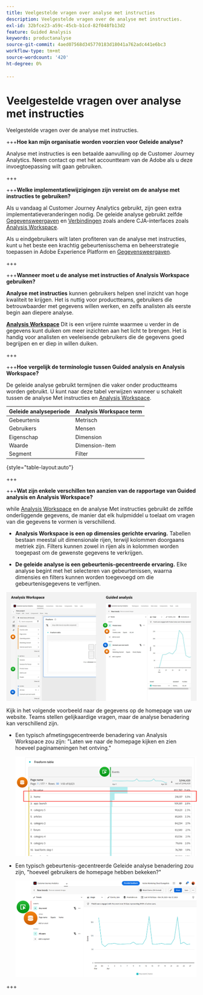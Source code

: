 ```yaml
---
title: Veelgestelde vragen over analyse met instructies
description: Veelgestelde vragen over de analyse met instructies.
exl-id: 32bfce23-a59c-45cb-b1cd-82f048fb13d2
feature: Guided Analysis
keywords: productanalyse
source-git-commit: 4aed07568d345770183d18041a762adc441e6bc3
workflow-type: tm+mt
source-wordcount: '420'
ht-degree: 0%

---
```


# Veelgestelde vragen over analyse met instructies

Veelgestelde vragen over de analyse met instructies.

+++**Hoe kan mijn organisatie worden voorzien voor Geleide analyse?**

Analyse met instructies is een betaalde aanvulling op de Customer Journey Analytics. Neem contact op met het accountteam van de Adobe als u deze invoegtoepassing wilt gaan gebruiken.

+++

+++**Welke implementatiewijzigingen zijn vereist om de analyse met instructies te gebruiken?**

Als u vandaag al Customer Journey Analytics gebruikt, zijn geen extra implementatieveranderingen nodig. De geleide analyse gebruikt zelfde [Gegevensweergaven](../data-views/data-views.md) en [Verbindingen](../connections/overview.md) zoals andere CJA-interfaces zoals [Analysis Workspace](../analysis-workspace/home.md).

Als u eindgebruikers wilt laten profiteren van de analyse met instructies, kunt u het beste een krachtig gebeurtenisschema en beheerstrategie toepassen in Adobe Experience Platform en [Gegevensweergaven](../data-views/data-views.md).

+++

+++**Wanneer moet u de analyse met instructies of Analysis Workspace gebruiken?**

**Analyse met instructies** kunnen gebruikers helpen snel inzicht van hoge kwaliteit te krijgen. Het is nuttig voor productteams, gebruikers die betrouwbaarder met gegevens willen werken, en zelfs analisten als eerste begin aan diepere analyse.

**[Analysis Workspace](../analysis-workspace/home.md)** Dit is een vrijere ruimte waarmee u verder in de gegevens kunt duiken om meer inzichten aan het licht te brengen. Het is handig voor analisten en veeleisende gebruikers die de gegevens goed begrijpen en er diep in willen duiken.

+++

+++**Hoe vergelijk de terminologie tussen Guided analysis en Analysis Workspace?**

De geleide analyse gebruikt termijnen die vaker onder productteams worden gebruikt. U kunt naar deze tabel verwijzen wanneer u schakelt tussen de analyse Met instructies en [Analysis Workspace](../analysis-workspace/home.md).

| Geleide analyseperiode | Analysis Workspace term |
| --- | --- |
| Gebeurtenis | Metrisch |
| Gebruikers | Mensen |
| Eigenschap | Dimension |
| Waarde | Dimension-item |
| Segment | Filter |

{style="table-layout:auto"}

+++

+++**Wat zijn enkele verschillen ten aanzien van de rapportage van Guided analysis en Analysis Workspace?**

while [Analysis Workspace](../analysis-workspace/home.md) en de analyse Met instructies gebruikt de zelfde onderliggende gegevens, de manier dat elk hulpmiddel u toelaat om vragen van die gegevens te vormen is verschillend.

* **Analysis Workspace is een op dimensies gerichte ervaring.** Tabellen bestaan meestal uit dimensionale rijen, terwijl kolommen doorgaans metriek zijn. Filters kunnen zowel in rijen als in kolommen worden toegepast om de gewenste gegevens te verkrijgen.

* **De geleide analyse is een gebeurtenis-gecentreerde ervaring.** Elke analyse begint met het selecteren van gebeurtenissen, waarna dimensies en filters kunnen worden toegevoegd om die gebeurtenisgegevens te verfijnen.

![Structuur](assets/structure.png)

Kijk in het volgende voorbeeld naar de gegevens op de homepage van uw website. Teams stellen gelijkaardige vragen, maar de analyse benadering kan verschillend zijn.

* Een typisch afmetingsgecentreerde benadering van Analysis Workspace zou zijn: &quot;Laten we naar de homepage kijken en zien hoeveel paginameningen het ontving.&quot;

  ![Dimension gecentreerd](assets/dimension-centered.png)

* Een typisch gebeurtenis-gecentreerde Geleide analyse benadering zou zijn, &quot;hoeveel gebruikers de homepage hebben bekeken?&quot;

  ![Gebeurtenis gecentreerd](assets/event-centered.png)

+++
